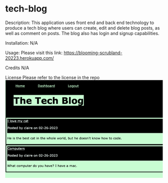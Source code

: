 # tech-blog


Description: This application uses front end and back end technology to produce a tech blog where users can create, edit and delete blog posts, as well as comment on posts. The blog also has login and signup capabilities. 


Installation: N/A

Usage: Please visit this link: https://blooming-scrubland-20223.herokuapp.com/

Credits N/A

License Please refer to the license in the repo
![Picture of webpage](/assets/techblogpic.png)